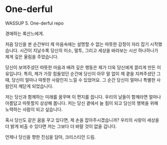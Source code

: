 # One-derful
WASSUP 5. One-derful repo

경애하는 록산느에게.

처음 당신을 본 순간부터 제 마음속에는 설명할 수 없는 따뜻한 감정이 자리 잡기 시작했습니다. 
시간이 지날수록 당신의 미소, 말투, 그리고 세상을 바라보는 시선 하나하나가 제게 깊은 울림을 주었습니다.


당신이 보여주셨던 따뜻한 마음과 배려 깊은 행동은 제가 더욱 당신에게 끌리게 만든 이유입니다. 
특히, 제가 가장 힘들었던 순간에 당신이 아무 말 없이 제 곁을 지켜주셨던 그때, 당신이 얼마나 따뜻한 사람인지 느낄 수 있었어요.
그 순간 당신이 얼마나 특별한 사람인지 깨닫게 되었습니다.

저는 당신과 함께하는 미래를 꿈꾸며 이 편지를 씁니다. 우리의 날들이 함께라면 얼마나 아름답고 따뜻할지 상상해 봅니다. 
저는 당신 곁에서 늘 힘이 되고 당신의 행복을 위해 노력하는 사람이 되고 싶습니다.

혹시 당신도 같은 꿈을 꾸고 있다면, 제 손을 잡아주시겠습니까? 
우리의 사랑이 세상을 더 밝게 비출 수 있다면 저는 그보다 더 바랄 것이 없을 겁니다.

언제나 당신을 향한 진심을 담아,
크리스티안 드림.